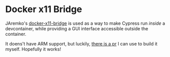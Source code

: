 # Docker x11 Bridge

JAremko's [docker-x11-bridge](https://github.com/JAremko/docker-x11-bridge) is used as a way to make Cypress run *inside* a devcontainer, while providing a GUI interface accessible outside the container.

It doens't have ARM support, but luckily, [there is a pr](https://github.com/JAremko/docker-x11-bridge/pull/13) I can use to build it myself. Hopefully it works!
